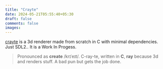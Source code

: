 ```yaml
---
title: "Crayte"
date: 2024-05-21T05:55:40+05:30
draft: false
comments: false
images:
---
```


[crayte](https://github.com/abhinavborah/crayte) is a 3d renderer made from scratch in C with minimal dependencies. Just SDL2.. It is a Work In Progess.

> Pronounced as **create** /krɪˈeɪt/.
> C-ray-te, written in **C**, **ray** because 3d and renders stuff. A bad pun but gets the job done.
